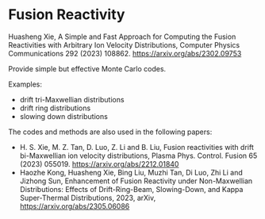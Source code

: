 # Fusion Reactivity
Huasheng Xie, A Simple and Fast Approach for Computing the Fusion Reactivities with Arbitrary Ion Velocity Distributions, Computer Physics Communications 292 (2023) 108862. https://arxiv.org/abs/2302.09753

Provide simple but effective Monte Carlo codes.

Examples:
- drift tri-Maxwellian distributions
- drift ring distributions
- slowing down distributions

The codes and methods are also used in the following papers:
- H. S. Xie, M. Z. Tan, D. Luo, Z. Li and B. Liu, Fusion reactivities with drift bi-Maxwellian ion velocity distributions, Plasma Phys. Control. Fusion 65 (2023) 055019. https://arxiv.org/abs/2212.01840
- Haozhe Kong, Huasheng Xie, Bing Liu, Muzhi Tan, Di Luo, Zhi Li and Jizhong Sun, Enhancement of Fusion Reactivity under Non-Maxwellian Distributions: Effects of Drift-Ring-Beam, Slowing-Down, and Kappa Super-Thermal Distributions, 2023, arXiv, https://arxiv.org/abs/2305.06086
